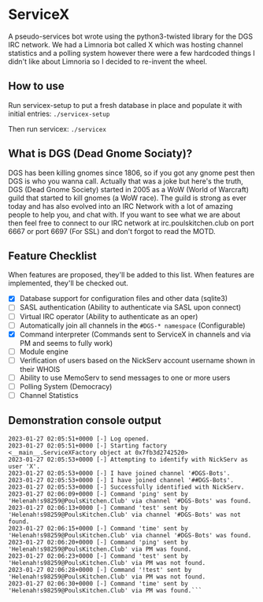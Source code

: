 # ServiceX
A pseudo-services bot wrote using the python3-twisted library for the DGS IRC network. We had a Limnoria bot called X which was hosting channel statistics and a polling system however there were a few hardcoded things I didn't like about Limnoria so I decided to re-invent the wheel.

## How to use
Run servicex-setup to put a fresh database in place and populate it with initial entries:
```./servicex-setup```

Then run servicex:
```./servicex```

## What is DGS (Dead Gnome Sociaty)?
DGS has been killing gnomes since 1806, so if you got any gnome pest then DGS is who you wanna call. Actually that was a joke but here's the truth, DGS (Dead Gnome Society) started in 2005 as a WoW (World of Warcraft) guild that started to kill gnomes (a WoW race). The guild is strong as ever today and has also evolved into an IRC Network with a lot of amazing people to help you, and chat with. If you want to see what we are about then feel free to connect to our IRC network at irc.poulskitchen.club on port 6667 or port 6697 (For SSL) and don't forgot to read the MOTD.

## Feature Checklist
When features are proposed, they'll be added to this list. When features are implemented, they'll be checked out.
* [X] Database support for configuration files and other data (sqlite3)
* [ ] SASL authentication (Ability to authenticate via SASL upon connect)
* [ ] Virtual IRC operator (Ability to authenticate as an oper)
* [ ] Automatically join all channels in the `#DGS-* namespace` (Configurable)
* [x] Command interpreter (Commands sent to ServiceX in channels and via PM and seems to fully work)
* [ ] Module engine
* [ ] Verification of users based on the NickServ account username shown in their WHOIS
* [ ] Ability to use MemoServ to send messages to one or more users
* [ ] Polling System (Democracy)
* [ ] Channel Statistics

## Demonstration console output
```$ ./servicex 
2023-01-27 02:05:51+0000 [-] Log opened.
2023-01-27 02:05:51+0000 [-] Starting factory <__main__.ServiceXFactory object at 0x7fb3d2742520>
2023-01-27 02:05:53+0000 [-] Attempting to identify with NickServ as user 'X'.
2023-01-27 02:05:53+0000 [-] I have joined channel '#DGS-Bots'.
2023-01-27 02:05:53+0000 [-] I have joined channel '##DGS-Bots'.
2023-01-27 02:05:53+0000 [-] Successfully identified with NickServ.
2023-01-27 02:06:09+0000 [-] Command 'ping' sent by 'Helenah!s98259@PoulsKitchen.Club' via channel '#DGS-Bots' was found.
2023-01-27 02:06:13+0000 [-] Command 'test' sent by 'Helenah!s98259@PoulsKitchen.Club' via channel '#DGS-Bots' was not found.
2023-01-27 02:06:15+0000 [-] Command 'time' sent by 'Helenah!s98259@PoulsKitchen.Club' via channel '#DGS-Bots' was found.
2023-01-27 02:06:20+0000 [-] Command 'ping' sent by 'Helenah!s98259@PoulsKitchen.Club' via PM was found.
2023-01-27 02:06:23+0000 [-] Command 'test' sent by 'Helenah!s98259@PoulsKitchen.Club' via PM was not found.
2023-01-27 02:06:28+0000 [-] Command '!test' sent by 'Helenah!s98259@PoulsKitchen.Club' via PM was not found.
2023-01-27 02:06:30+0000 [-] Command 'time' sent by 'Helenah!s98259@PoulsKitchen.Club' via PM was found.```

